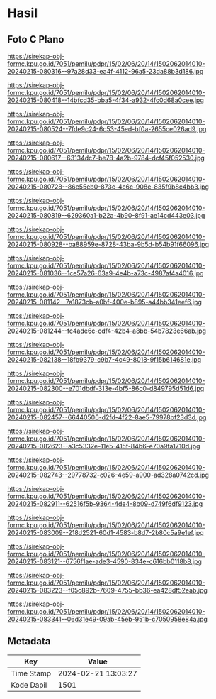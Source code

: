 # Hasil

## Foto C Plano

https://sirekap-obj-formc.kpu.go.id/7051/pemilu/pdpr/15/02/06/20/14/1502062014010-20240215-080316--97a28d33-ea4f-4112-96a5-23da88b3d186.jpg

https://sirekap-obj-formc.kpu.go.id/7051/pemilu/pdpr/15/02/06/20/14/1502062014010-20240215-080418--14bfcd35-bba5-4f34-a932-4fc0d68a0cee.jpg

https://sirekap-obj-formc.kpu.go.id/7051/pemilu/pdpr/15/02/06/20/14/1502062014010-20240215-080524--7fde9c24-6c53-45ed-bf0a-2655ce026ad9.jpg

https://sirekap-obj-formc.kpu.go.id/7051/pemilu/pdpr/15/02/06/20/14/1502062014010-20240215-080617--63134dc7-be78-4a2b-9784-dcf45f052530.jpg

https://sirekap-obj-formc.kpu.go.id/7051/pemilu/pdpr/15/02/06/20/14/1502062014010-20240215-080728--86e55eb0-873c-4c6c-908e-835f9b8c4bb3.jpg

https://sirekap-obj-formc.kpu.go.id/7051/pemilu/pdpr/15/02/06/20/14/1502062014010-20240215-080819--629360a1-b22a-4b90-8f91-ae14cd443e03.jpg

https://sirekap-obj-formc.kpu.go.id/7051/pemilu/pdpr/15/02/06/20/14/1502062014010-20240215-080928--ba88959e-8728-43ba-9b5d-b54b91f66096.jpg

https://sirekap-obj-formc.kpu.go.id/7051/pemilu/pdpr/15/02/06/20/14/1502062014010-20240215-081036--1ce57a26-63a9-4e4b-a73c-4987af4a4016.jpg

https://sirekap-obj-formc.kpu.go.id/7051/pemilu/pdpr/15/02/06/20/14/1502062014010-20240215-081142--7a1873cb-a0bf-400e-b895-a44bb341eef6.jpg

https://sirekap-obj-formc.kpu.go.id/7051/pemilu/pdpr/15/02/06/20/14/1502062014010-20240215-081244--fc4ade6c-cdf4-42b4-a8bb-54b7823e66ab.jpg

https://sirekap-obj-formc.kpu.go.id/7051/pemilu/pdpr/15/02/06/20/14/1502062014010-20240215-082138--18fb9379-c9b7-4c49-8018-9f15b614681e.jpg

https://sirekap-obj-formc.kpu.go.id/7051/pemilu/pdpr/15/02/06/20/14/1502062014010-20240215-082300--e701dbdf-313e-4bf5-86c0-d849795d51d6.jpg

https://sirekap-obj-formc.kpu.go.id/7051/pemilu/pdpr/15/02/06/20/14/1502062014010-20240215-082457--66440506-d2fd-4f22-8ae5-79978bf23d3d.jpg

https://sirekap-obj-formc.kpu.go.id/7051/pemilu/pdpr/15/02/06/20/14/1502062014010-20240215-082623--a3c5332e-11e5-415f-84b6-e70a9fa1710d.jpg

https://sirekap-obj-formc.kpu.go.id/7051/pemilu/pdpr/15/02/06/20/14/1502062014010-20240215-082743--29778732-c026-4e59-a900-ad328a0742cd.jpg

https://sirekap-obj-formc.kpu.go.id/7051/pemilu/pdpr/15/02/06/20/14/1502062014010-20240215-082911--62516f5b-9364-4de4-8b09-d749f6df9123.jpg

https://sirekap-obj-formc.kpu.go.id/7051/pemilu/pdpr/15/02/06/20/14/1502062014010-20240215-083009--218d2521-60d1-4583-b8d7-2b80c5a9e1ef.jpg

https://sirekap-obj-formc.kpu.go.id/7051/pemilu/pdpr/15/02/06/20/14/1502062014010-20240215-083121--6756f1ae-ade3-4590-834e-c616bb0118b8.jpg

https://sirekap-obj-formc.kpu.go.id/7051/pemilu/pdpr/15/02/06/20/14/1502062014010-20240215-083223--f05c892b-7609-4755-bb36-ea428df52eab.jpg

https://sirekap-obj-formc.kpu.go.id/7051/pemilu/pdpr/15/02/06/20/14/1502062014010-20240215-083341--06d31e49-09ab-45eb-951b-c7050958e84a.jpg


## Metadata

| Key        | Value               |
| ---------- | ------------------- |
| Time Stamp | 2024-02-21 13:03:27 |
| Kode Dapil | 1501                |



